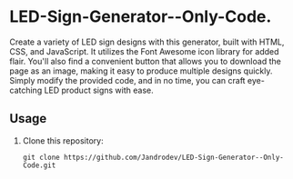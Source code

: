 # LED-Sign-Generator--Only-Code.

Create a variety of LED sign designs with this generator, built with HTML, CSS, and JavaScript. It utilizes the Font Awesome icon library for added flair. You'll also find a convenient button that allows you to download the page as an image, making it easy to produce multiple designs quickly. Simply modify the provided code, and in no time, you can craft eye-catching LED product signs with ease.

## Usage

1. Clone this repository:

   ```shell
   git clone https://github.com/Jandrodev/LED-Sign-Generator--Only-Code.git
